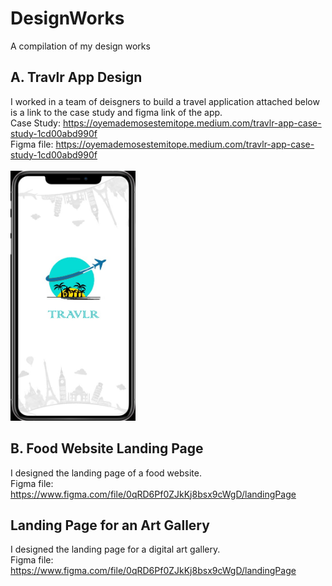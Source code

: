 # DesignWorks
A compilation of my design works

## A. Travlr App Design
I worked in a team of deisgners to build a travel application
attached below is a link to the case study and figma link of the app. <br>
Case Study: https://oyemademosestemitope.medium.com/travlr-app-case-study-1cd00abd990f <br>
Figma file: https://oyemademosestemitope.medium.com/travlr-app-case-study-1cd00abd990f <br> <br>
<img src="travlrapp.jpg" width="200px" height="400px"> <br>
## B. Food Website Landing Page
I designed the landing page of a food website.<br>
Figma file: https://www.figma.com/file/0qRD6Pf0ZJkKj8bsx9cWgD/landingPage
## Landing Page for an Art Gallery
I designed the landing page for a digital art gallery.<br>
Figma file: https://www.figma.com/file/0qRD6Pf0ZJkKj8bsx9cWgD/landingPage <br>
